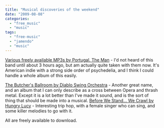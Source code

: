 ```yaml
---
title: "Musical discoveries of the weekend"
date: "2009-08-08"
categories: 
  - "free_music"
  - "music"
tags: 
  - "free-music"
  - "jamendo"
  - "music"
---
```


[Various freely available MP3s by Portugal. The Man](http://portugaltheman.net/content/downloads/) \- I'd not heard of this band until about 3 hours ago, but am actually quite taken with them now. It's American indie with a strong side order of psychedelia, and I think I could handle a whole album of this easily.

[The Butcher's Ballroom by Diablo Swing Orchestra](http://www.jamendo.com/en/album/49216/) - Another great name, and an album that I can only describe as a cross between Opera and thrash metal. Except it is a lot better than I've made it sound, and is the sort of thing that should be made into a musical. [Before We Stand... We Crawl by Hungry Lucy](http://www.jamendo.com/en/album/34073) - Interesting trip hop, with a female singer who can sing, and some killer melodies to go with it.

All are freely available to download.
